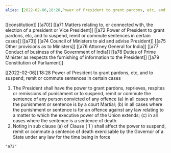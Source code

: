 ```yaml
---
alias: [2022-02-06,18:28,Power of President to grant pardons, etc, and to suspend, remit or commute sentences in certain cases]
---
```

[[constitution]] [[a70]] [[a71 Matters relating to, or connected with, the election of a president or Vice President]] [[a72 Power of President to grant pardons, etc, and to suspend, remit or commute sentences in certain cases]] [[a73]] [[a74 Council of Ministers to aid and advise President]] [[a75 Other provisions as to Ministers]] [[a76 Attorney General for India]] [[a77 Conduct of business of the Government of India]] [[a78 Duties of Prime Minister as respects the furnishing of information to the President]] [[a79 Constitution of Parliament]]

[[2022-02-06]] 18:28
Power of President to grant pardons, etc, and to suspend, remit or commute sentences in certain cases
1) The President shall have the power to grant pardons, reprieves, respites or remissions of punishment or to suspend, remit or commute the sentence of any person convicted of any offence
(a) in all cases where the punishment or sentence is by a court Martial;
(b) in all cases where the punishment or sentence is for an offence against any law relating to a matter to which the executive power of the Union extends;
(c) in all cases where the sentence is a sentence of death
2) Noting in sub clause (a) of Clause ( 1 ) shall affect the power to suspend, remit or commute a sentence of death exercisable by the Governor of a State under any law for the time being in force
```query
"a72"
```